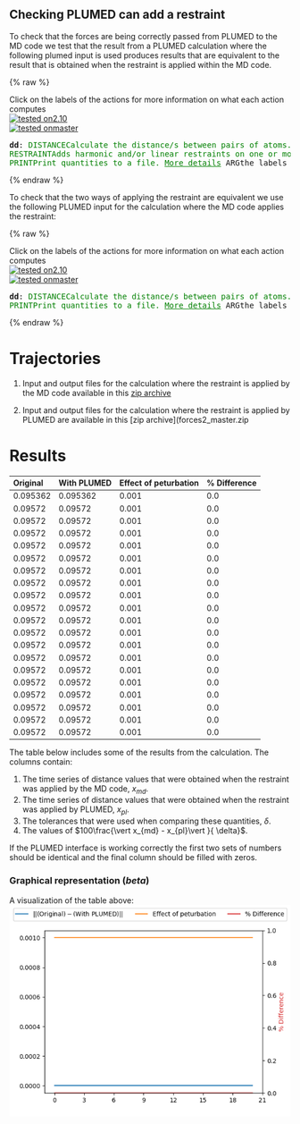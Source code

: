 Checking PLUMED can add a restraint
-----------------------------------

To check that the forces are being correctly passed from PLUMED to the MD code we test that the result from a PLUMED
calculation where the following plumed input is used produces results that are equivalent to the result that is obtained
when the restraint is applied within the MD code.

{% raw %}
<div class="plumedInputContainer">
<div class="plumedpreheader">
<div class="headerInfo" id="value_details_working1.dat"> Click on the labels of the actions for more information on what each action computes </div>
<div class="containerBadge">
<div class="headerBadge"><a href="working1.dat.plumed.stderr"><img src="https://img.shields.io/badge/2.10-passing-green.svg" alt="tested on2.10" /></a></div>
<div class="headerBadge"><a href="working1.dat.plumed_master.stderr"><img src="https://img.shields.io/badge/master-passing-green.svg" alt="tested onmaster" /></a></div>
</div>
</div>
<pre class="plumedlisting">
<b name="working1.datdd" onclick='showPath("working1.dat","working1.datdd","working1.datdd","black")'>dd</b><span style="display:none;" id="working1.datdd">The DISTANCE action with label <b>dd</b> calculates the following quantities:<table  align="center" frame="void" width="95%" cellpadding="5%"><tr><td width="5%"><b> Quantity </b>  </td><td width="5%"><b> Type </b>  </td><td><b> Description </b> </td></tr><tr><td width="5%">dd</td><td width="5%"><font color="black">scalar</font></td><td>the DISTANCE between this pair of atoms</td></tr></table></span>: <span class="plumedtooltip" style="color:green">DISTANCE<span class="right">Calculate the distance/s between pairs of atoms. <a href="https://www.plumed.org/doc-master/user-doc/html/DISTANCE" style="color:green">More details</a><i></i></span></span> <span class="plumedtooltip">ATOMS<span class="right">the pair of atom that we are calculating the distance between<i></i></span></span>=1,2 
<span class="plumedtooltip" style="color:green">RESTRAINT<span class="right">Adds harmonic and/or linear restraints on one or more variables. <a href="https://www.plumed.org/doc-master/user-doc/html/RESTRAINT" style="color:green">More details</a><i></i></span></span> <span class="plumedtooltip">ARG<span class="right">the values the harmonic restraint acts upon<i></i></span></span>=<b name="working1.datdd">dd</b> <span class="plumedtooltip">KAPPA<span class="right"> specifies that the restraint is harmonic and what the values of the force constants on each of the variables are<i></i></span></span>=2000 <span class="plumedtooltip">AT<span class="right">the position of the restraint<i></i></span></span>=0.6
<span style="display:none;" id="working1.dat">The RESTRAINT action with label <b></b> calculates the following quantities:<table  align="center" frame="void" width="95%" cellpadding="5%"><tr><td width="5%"><b> Quantity </b>  </td><td><b> Description </b> </td></tr><tr><td width="5%">.bias</td><td>the instantaneous value of the bias potential</td></tr><tr><td width="5%">.force2</td><td>the instantaneous value of the squared force due to this bias potential</td></tr></table></span><span class="plumedtooltip" style="color:green">PRINT<span class="right">Print quantities to a file. <a href="https://www.plumed.org/doc-master/user-doc/html/PRINT" style="color:green">More details</a><i></i></span></span> <span class="plumedtooltip">ARG<span class="right">the labels of the values that you would like to print to the file<i></i></span></span>=<b name="working1.datdd">dd</b> <span class="plumedtooltip">FILE<span class="right">the name of the file on which to output these quantities<i></i></span></span>=plumed_restraint
</pre></div>

 {% endraw %} 

To check that the two ways of applying the restraint are equivalent we use the following PLUMED input for the calculation
where the MD code applies the restraint:

{% raw %}
<div class="plumedInputContainer">
<div class="plumedpreheader">
<div class="headerInfo" id="value_details_working2.dat"> Click on the labels of the actions for more information on what each action computes </div>
<div class="containerBadge">
<div class="headerBadge"><a href="working2.dat.plumed.stderr"><img src="https://img.shields.io/badge/2.10-passing-green.svg" alt="tested on2.10" /></a></div>
<div class="headerBadge"><a href="working2.dat.plumed_master.stderr"><img src="https://img.shields.io/badge/master-passing-green.svg" alt="tested onmaster" /></a></div>
</div>
</div>
<pre class="plumedlisting">
<b name="working2.datdd" onclick='showPath("working2.dat","working2.datdd","working2.datdd","black")'>dd</b><span style="display:none;" id="working2.datdd">The DISTANCE action with label <b>dd</b> calculates the following quantities:<table  align="center" frame="void" width="95%" cellpadding="5%"><tr><td width="5%"><b> Quantity </b>  </td><td width="5%"><b> Type </b>  </td><td><b> Description </b> </td></tr><tr><td width="5%">dd</td><td width="5%"><font color="black">scalar</font></td><td>the DISTANCE between this pair of atoms</td></tr></table></span>: <span class="plumedtooltip" style="color:green">DISTANCE<span class="right">Calculate the distance/s between pairs of atoms. <a href="https://www.plumed.org/doc-master/user-doc/html/DISTANCE" style="color:green">More details</a><i></i></span></span> <span class="plumedtooltip">ATOMS<span class="right">the pair of atom that we are calculating the distance between<i></i></span></span>=1,2 
<span class="plumedtooltip" style="color:green">PRINT<span class="right">Print quantities to a file. <a href="https://www.plumed.org/doc-master/user-doc/html/PRINT" style="color:green">More details</a><i></i></span></span> <span class="plumedtooltip">ARG<span class="right">the labels of the values that you would like to print to the file<i></i></span></span>=<b name="working2.datdd">dd</b> <span class="plumedtooltip">FILE<span class="right">the name of the file on which to output these quantities<i></i></span></span>=mdcode_restraint
</pre></div>

 {% endraw %} 

# Trajectories

 1. Input and output files for the calculation where the restraint is applied by the MD code available in this [zip archive](forces1_master.zip)

 2. Input and output files for the calculation where the restraint is applied by PLUMED are available in this [zip archive](forces2_master.zip

# Results

| Original | With PLUMED | Effect of peturbation | % Difference | 
|:-------------|:--------------|:--------------|:--------------| 
| 0.095362 | 0.095362 | 0.001 | 0.0 |
| 0.09572 | 0.09572 | 0.001 | 0.0 |
| 0.09572 | 0.09572 | 0.001 | 0.0 |
| 0.09572 | 0.09572 | 0.001 | 0.0 |
| 0.09572 | 0.09572 | 0.001 | 0.0 |
| 0.09572 | 0.09572 | 0.001 | 0.0 |
| 0.09572 | 0.09572 | 0.001 | 0.0 |
| 0.09572 | 0.09572 | 0.001 | 0.0 |
| 0.09572 | 0.09572 | 0.001 | 0.0 |
| 0.09572 | 0.09572 | 0.001 | 0.0 |
| 0.09572 | 0.09572 | 0.001 | 0.0 |
| 0.09572 | 0.09572 | 0.001 | 0.0 |
| 0.09572 | 0.09572 | 0.001 | 0.0 |
| 0.09572 | 0.09572 | 0.001 | 0.0 |
| 0.09572 | 0.09572 | 0.001 | 0.0 |
| 0.09572 | 0.09572 | 0.001 | 0.0 |
| 0.09572 | 0.09572 | 0.001 | 0.0 |
| 0.09572 | 0.09572 | 0.001 | 0.0 |
| 0.09572 | 0.09572 | 0.001 | 0.0 |
| 0.09572 | 0.09572 | 0.001 | 0.0 |


The table below includes some of the results from the calculation.  The columns contain:

1. The time series of distance values that were obtained when the restraint was applied by the MD code, $x_{md}$.
2. The time series of distance values that were obtained when the restraint was applied by PLUMED, $x_{pl}$.
3. The tolerances that were used when comparing these quantities, $\delta$.
4. The values of $100\frac{\vert x_{md} - x_{pl}\vert }{ \delta}$.

If the PLUMED interface is working correctly the first two sets of numbers should be identical and the final column should be filled with zeros.

### Graphical representation (_beta_)
A visualization of the table above:  
![forces_master](./forces_master.png)
